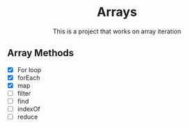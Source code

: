 <div align="center">
<h1>Arrays</h1>
<p>This is a project that works on array iteration</p>
</div>

## Array Methods

-   [x] For loop
-   [x] forEach
-   [x] map
-   [ ] filter
-   [ ] find
-   [ ] indexOf
-   [ ] reduce

